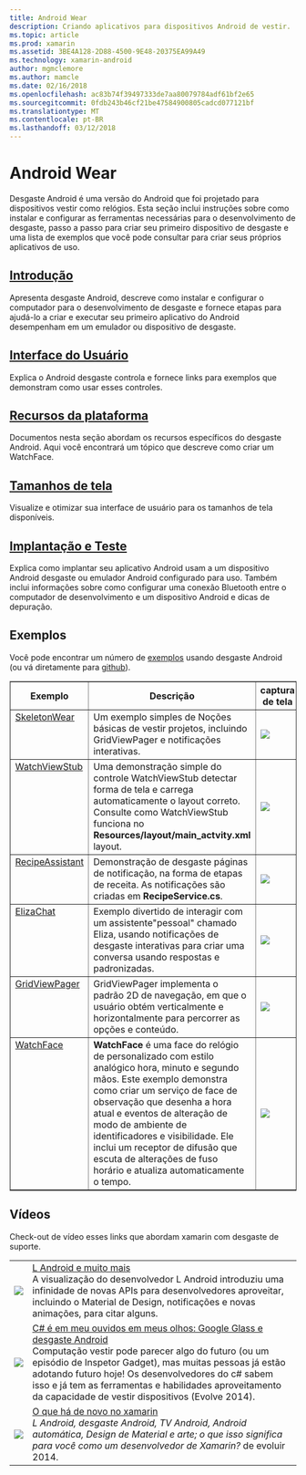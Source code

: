```yaml
---
title: Android Wear
description: Criando aplicativos para dispositivos Android de vestir.
ms.topic: article
ms.prod: xamarin
ms.assetid: 3BE4A128-2D88-4500-9E48-20375EA99A49
ms.technology: xamarin-android
author: mgmclemore
ms.author: mamcle
ms.date: 02/16/2018
ms.openlocfilehash: ac83b74f39497333de7aa80079784adf61bf2e65
ms.sourcegitcommit: 0fdb243b46cf21be47584900805cadcd077121bf
ms.translationtype: MT
ms.contentlocale: pt-BR
ms.lasthandoff: 03/12/2018
---
```

# <a name="android-wear"></a>Android Wear

Desgaste Android é uma versão do Android que foi projetado para dispositivos vestir como relógios. Esta seção inclui instruções sobre como instalar e configurar as ferramentas necessárias para o desenvolvimento de desgaste, passo a passo para criar seu primeiro dispositivo de desgaste e uma lista de exemplos que você pode consultar para criar seus próprios aplicativos de uso.

##  <a name="getting-startedandroidwearget-startedindexmd"></a>[Introdução](~/android/wear/get-started/index.md)

Apresenta desgaste Android, descreve como instalar e configurar o computador para o desenvolvimento de desgaste e fornece etapas para ajudá-lo a criar e executar seu primeiro aplicativo do Android desempenham em um emulador ou dispositivo de desgaste.

##  <a name="user-interfaceandroidwearuser-interfaceindexmd"></a>[Interface do Usuário](~/android/wear/user-interface/index.md)

Explica o Android desgaste controla e fornece links para exemplos que demonstram como usar esses controles.

##  <a name="platform-featuresandroidwearplatformindexmd"></a>[Recursos da plataforma](~/android/wear/platform/index.md)

Documentos nesta seção abordam os recursos específicos do desgaste Android. Aqui você encontrará um tópico que descreve como criar um WatchFace.

##  <a name="screen-sizesandroidwearscreen-sizesmd"></a>[Tamanhos de tela](~/android/wear/screen-sizes.md)

Visualize e otimizar sua interface de usuário para os tamanhos de tela disponíveis.

##  <a name="deployment--testingandroidweardeploy-testindexmd"></a>[Implantação e Teste](~/android/wear/deploy-test/index.md)

Explica como implantar seu aplicativo Android usam a um dispositivo Android desgaste ou emulador Android configurado para uso. Também inclui informações sobre como configurar uma conexão Bluetooth entre o computador de desenvolvimento e um dispositivo Android e dicas de depuração.



## <a name="samples"></a>Exemplos

Você pode encontrar um número de [exemplos](https://developer.xamarin.com/samples/android/Android%20Wear/) usando desgaste Android (ou vá diretamente para [github](https://github.com/xamarin/monodroid-samples/tree/master/wear)). 

<table align="center" border="1" cellpadding="1" cellspacing="1">
  <thead>
      <th>
          <strong>Exemplo</strong>
      </th>
      <th>
          <strong>Descrição</strong>
      </th>
      <th>
          <strong>captura de tela</strong>
      </th>
  </thead>
  <tbody>
  <tr>
      <td valign="top">
          <a href="https://developer.xamarin.com/samples/SkeletonWear/">SkeletonWear</a>
      </td>
      <td valign="top">
Um exemplo simples de Noções básicas de vestir projetos, incluindo GridViewPager e notificações interativas.
      </td>
      <td>
          <img src="Images/skeleton.png" class="tableimg">
      </td>
  </tr>
  <tr>
      <td valign="top">
          <a href="https://developer.xamarin.com/samples/WatchViewStub/">WatchViewStub</a>
      </td>
      <td valign="top">
Uma demonstração simple do controle WatchViewStub detectar forma de tela e carrega automaticamente o layout correto.
Consulte como WatchViewStub funciona no <b>Resources/layout/main_actvity.xml</b> layout.
      </td>
      <td>
          <img src="Images/watchview.png" class="tableimg">
      </td>
  </tr>
  <tr>
      <td valign="top">
          <a href="https://developer.xamarin.com/samples/RecipeAssistant/">RecipeAssistant</a>
      </td>
      <td valign="top">
Demonstração de desgaste páginas de notificação, na forma de etapas de receita. As notificações são criadas em <b>RecipeService.cs</b>.
      </td>
      <td>
          <img src="Images/recipeassist.png" class="tableimg">
      </td>
  </tr>
  <tr>
      <td valign="top">
          <a href="https://developer.xamarin.com/samples/ElizaChat/">ElizaChat</a>
      </td>
      <td valign="top">
Exemplo divertido de interagir com um assistente"pessoal" chamado Eliza, usando notificações de desgaste interativas para criar uma conversa usando respostas e padronizadas.
      </td>
      <td>
          <img src="Images/eliza.png" class="tableimg">
      </td>
  </tr>
  <tr>
      <td valign="top">
          <a href="https://developer.xamarin.com/samples/GridViewPager/">GridViewPager</a>
      </td>
      <td valign="top">
GridViewPager implementa o padrão 2D de navegação, em que o usuário obtém verticalmente e horizontalmente para percorrer as opções e conteúdo.
      </td>
      <td>
          <img src="Images/gridviewpager.png" class="tableimg">
      </td>
  </tr>
  <tr>
      <td valign="top">
          <a href="https://developer.xamarin.com/samples/monodroid/wear/WatchFace">WatchFace</a>
      </td>
      <td valign="top">
          <b>WatchFace</b> é uma face do relógio de personalizado com estilo analógico hora, minuto e segundo mãos. Este exemplo demonstra como criar um serviço de face de observação que desenha a hora atual e eventos de alteração de modo de ambiente de identificadores e visibilidade. Ele inclui um receptor de difusão que escuta de alterações de fuso horário e atualiza automaticamente o tempo.
      </td>
      <td>
          <img src="Images/watchface.png" class="tableimg">
      </td>
  </tr>
  </tbody>
</table>

##  <a name="videos"></a>Vídeos

Check-out de vídeo esses links que abordam xamarin com desgaste de suporte.

<table align="center" border="0" cellpadding="1" cellspacing="1">
    <tr>
        <td>
        <a href="http://blog.xamarin.com/webinar-recording-android-l-and-so-much-more/"><img src="Images/video-android-l.png" border="0" /></td>
        <td><a href="http://blog.xamarin.com/webinar-recording-android-l-and-so-much-more/">L Android e muito mais</a>
        <br />
A visualização do desenvolvedor L Android introduziu uma infinidade de novas APIs para desenvolvedores aproveitar, incluindo o Material de Design, notificações e novas animações, para citar alguns.</td>
    </tr>
    <tr>
        <td>
        <a href="https://www.youtube.com/watch?v=80H8tXByZQc"><img src="Images/video-eyes-ears.png" border="0" /></td>
        <td><a href="https://www.youtube.com/watch?v=80H8tXByZQc">C# é em meu ouvidos em meus olhos: Google Glass e desgaste Android</a>
        <br />
Computação vestir pode parecer algo do futuro (ou um episódio de Inspetor Gadget), mas muitas pessoas já estão adotando futuro hoje! Os desenvolvedores do c# sabem isso e já tem as ferramentas e habilidades aproveitamento da capacidade de vestir dispositivos (Evolve 2014).</td>
    </tr>
    <tr>
        <td>
        <a href="https://www.youtube.com/watch?v=Gpqc2XZIQfU"><img src="Images/video-whats-new.png" border="0" /></td>
        <td><a href="https://www.youtube.com/watch?v=Gpqc2XZIQfU">O que há de novo no xamarin</a>
        <br />
        <i>L Android, desgaste Android, TV Android, Android automática, Design de Material e arte; o que isso significa para você como um desenvolvedor de Xamarin? </i> de evoluir 2014.</td>
    </tr>
</table>


<!--

March 18
http://blog.xamarin.com/android-wear/

August 14
http://blog.xamarin.com/android-l-developer-preview-android-wear-support/

August 27
http://blog.xamarin.com/tips-for-your-first-android-wear-app/

Watch Face
https://github.com/Redth/Xamarin.Wear.WatchFace
-->
